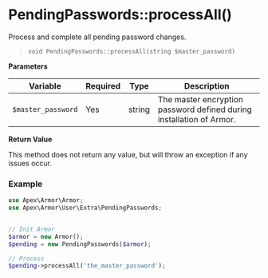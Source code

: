 
# PendingPasswords::processAll()

Process and complete all pending password changes.

> `void PendingPasswords::processAll(string $master_password)`

**Parameters**

Variable | Required | Type | Description
------------- |------------- |------------- |------------- 
`$master_password` | Yes | string | The master encryption password defined during installation of Armor.

**Return Value**

This method does not return any value, but will throw an exception if any issues occur.


### Example

~~~php
use Apex\Armor\Armor;
use Apex\Armor\User\Extra\PendingPasswords;


// Init Armor
$armor = new Armor();
$pending = new PendingPasswords($armor);

// Process
$pending->processAll('the_master_password');
~~~

